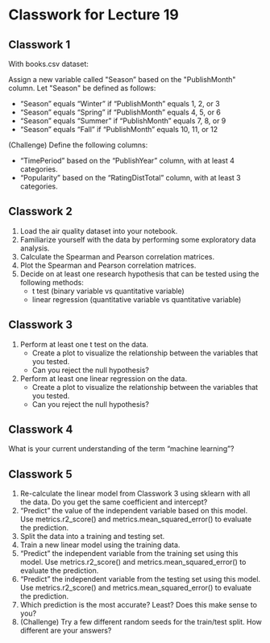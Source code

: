 # Classwork for Lecture 19

## Classwork 1

With books.csv dataset:

Assign a new variable called "Season” based on the "PublishMonth" column. Let "Season"  be defined as follows:
   * “Season” equals “Winter”  if “PublishMonth”  equals 1, 2, or 3
   * “Season”  equals “Spring”  if “PublishMonth” equals 4, 5, or 6
   * “Season”  equals “Summer” if “PublishMonth” equals 7, 8, or 9
   * “Season”  equals “Fall”  if “PublishMonth” equals 10, 11, or 12

(Challenge) Define the following columns:
   * “TimePeriod” based on the “PublishYear” column, with at least 4 categories.
   * “Popularity” based on the “RatingDistTotal” column, with at least 3 categories. 
   
## Classwork 2

1. Load the air quality dataset into your notebook.
1. Familiarize yourself with the data by performing some exploratory data analysis.
1. Calculate the Spearman and Pearson correlation matrices.
1. Plot the Spearman and Pearson correlation matrices.
1. Decide on at least one research hypothesis that can be tested using the following methods:
   * t test (binary variable vs quantitative variable)
   * linear regression (quantitative variable vs quantitative variable)
   
## Classwork 3

1. Perform at least one t test on the data.
   * Create a plot to visualize the relationship between the variables that you tested.
   * Can you reject the null hypothesis?
1. Perform at least one linear regression on the data.
   * Create a plot to visualize the relationship between the variables that you tested.
   * Can you reject the null hypothesis?
   
## Classwork 4

What is your current understanding of the term “machine learning”?

## Classwork 5

1. Re-calculate the linear model from Classwork 3 using sklearn with all the data. Do you get the same coefficient and intercept?
1. “Predict” the value of the independent variable based on this model. Use metrics.r2_score() and  metrics.mean_squared_error() to evaluate the prediction.
1. Split the data into a training and testing set.
1. Train a new linear model using the training data.
1. “Predict” the independent variable from the training set using this model. Use metrics.r2_score() and  metrics.mean_squared_error() to evaluate the prediction.
1. “Predict” the independent variable from the testing set using this model. Use metrics.r2_score() and  metrics.mean_squared_error() to evaluate the prediction.
1. Which prediction is the most accurate? Least? Does this make sense to you?
1. (Challenge) Try a few different random seeds for the train/test split. How different are your answers?

